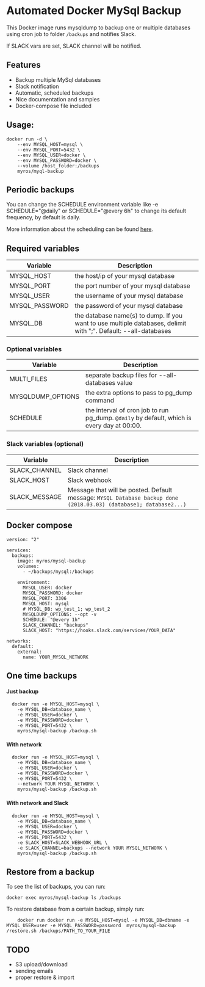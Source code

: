 
# Automated Docker MySql Backup

This Docker image runs mysqldump to backup one or multiple databases using cron job to folder `/backups` and notifies Slack.

If SLACK vars are set, SLACK channel will be notified.

## Features

* Backup multiple MySql databases
* Slack notification
* Automatic, scheduled backups
* Nice documentation and samples
* Docker-compose file included

## Usage:

    docker run -d \
        --env MYSQL_HOST=mysql \
        --env MYSQL_PORT=5432 \
        --env MYSQL_USER=docker \
        --env MYSQL_PASSWORD=docker \
        --volume /host_folder:/backups
        myros/myql-backup

## Periodic backups

You can change the SCHEDULE environment variable like -e SCHEDULE="@daily" or SCHEDULE="@every 6h" to change its default frequency, by default is daily.

More information about the scheduling can be found [here](https://godoc.org/github.com/robfig/cron#hdr-Predefined_schedules).

## Required variables

Variable | Description
--- | ---
MYSQL_HOST | the host/ip of your mysql database
MYSQL_PORT | the port number of your mysql database
MYSQL_USER | the username of your mysql database
MYSQL_PASSWORD | the password of your mysql database
MYSQL_DB | the database name(s) to dump. If you want to use multiple databases, delimit with ";". Default: --all-databases

### Optional variables

Variable | Description
--- | ---
MULTI_FILES | separate backup files for --all-databases value
MYSQLDUMP_OPTIONS | the extra options to pass to pg_dump command
SCHEDULE | the interval of cron job to run pg_dump. `@daily` by default, which is every day at 00:00.

### Slack variables (optional)

Variable | Description
--- | ---
SLACK_CHANNEL | Slack channel
SLACK_HOST | Slack webhook
SLACK_MESSAGE | Message that will be posted. Default message: `MYSQL Database backup done (2018.03.03) (database1; database2...)`

## Docker compose

```
version: "2"

services:
  backups:
    image: myros/mysql-backup
    volumes:
      - ~/backups/mysql:/backups

    environment:
      MYSQL_USER: docker
      MYSQL_PASSWORD: docker
      MYSQL_PORT: 3306
      MYSQL_HOST: mysql
      # MYSQL_DB: wp_test_1; wp_test_2
      MYSQLDUMP_OPTIONS: --opt -v
      SCHEDULE: "@every 1h"
      SLACK_CHANNEL: "backups"
      SLACK_HOST: "https://hooks.slack.com/services/YOUR_DATA"

networks:
  default:
    external:
      name: YOUR_MYSQL_NETWORK
```

## One time backups

#### Just backup

```
  docker run -e MYSQL_HOST=mysql \
    -e MYSQL_DB=database_name \
    -e MYSQL_USER=docker \
    -e MYSQL_PASSWORD=docker \
    -e MYSQL_PORT=5432 \
    myros/mysql-backup /backup.sh
```

#### With network

```
  docker run -e MYSQL_HOST=mysql \
    -e MYSQL_DB=database_name \
    -e MYSQL_USER=docker \
    -e MYSQL_PASSWORD=docker \
    -e MYSQL_PORT=5432 \
    --network YOUR MYSQL_NETWORK \
    myros/mysql-backup /backup.sh
```

#### With network and Slack

```
  docker run -e MYSQL_HOST=mysql \
    -e MYSQL_DB=database_name \
    -e MYSQL_USER=docker \
    -e MYSQL_PASSWORD=docker \
    -e MYSQL_PORT=5432 \
    -e SLACK_HOST=SLACK_WEBHOOK_URL \
    -e SLACK_CHANNEL=backups --network YOUR MYSQL_NETWORK \
    myros/mysql-backup /backup.sh
```

## Restore from a backup

To see the list of backups, you can run:

    docker exec myros/mysql-backup ls /backups

To restore database from a certain backup, simply run:


```
    docker run docker run -e MYSQL_HOST=mysql -e MYSQL_DB=dbname -e MYSQL_USER=user -e MYSQL_PASSWORD=password  myros/mysql-backup /restore.sh /backups/PATH_TO_YOUR_FILE
```

## TODO

* S3 upload/download
* sending emails
* proper restore & import
